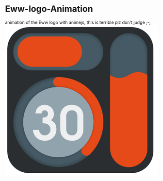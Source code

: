 # Eww-logo-Animation
animation of the Eww logo with animejs, this is terrible plz don't judge ;-;
![](6WqeX9auc8.gif)
